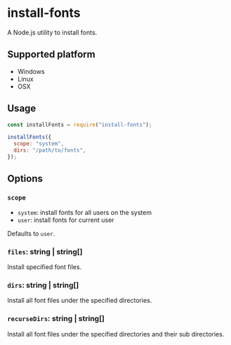 # install-fonts

A Node.js utility to install fonts.

## Supported platform

- Windows
- Linux
- OSX

## Usage

```javascript
const installFonts = require("install-fonts");

installFonts({
  scope: "system",
  dirs: "/path/to/fonts",
});
```

## Options

### `scope`

- `system`: install fonts for all users on the system
- `user`: install fonts for current user

Defaults to `user`.

### `files`: string | string[]

Install specified font files.

### `dirs`: string | string[]

Install all font files under the specified directories.

### `recurseDirs`: string | string[]

Install all font files under the specified directories and their sub directories.
